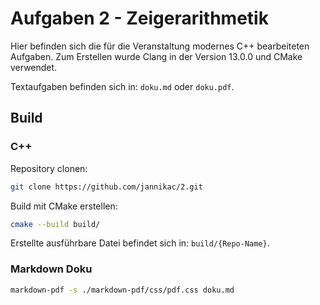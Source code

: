 # Aufgaben 2 - Zeigerarithmetik

Hier befinden sich die für die Veranstaltung modernes C++ bearbeiteten Aufgaben.
Zum Erstellen wurde Clang in der Version 13.0.0 und CMake verwendet.

Textaufgaben befinden sich in: `doku.md` oder `doku.pdf`.

## Build

### C++

Repository clonen:

```bash
git clone https://github.com/jannikac/2.git
```

Build mit CMake erstellen:

```bash
cmake --build build/
```

Erstellte ausführbare Datei befindet sich in: `build/{Repo-Name}`.

### Markdown Doku

```bash
markdown-pdf -s ./markdown-pdf/css/pdf.css doku.md
```
